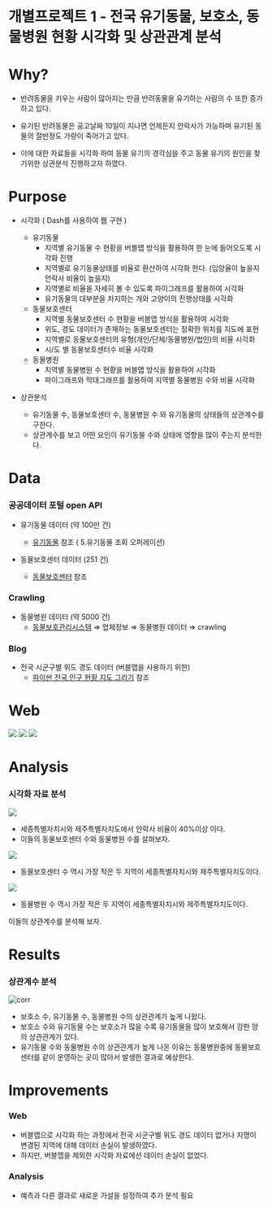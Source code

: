 # 개별프로젝트 1 - 전국 유기동물, 보호소, 동물병원 현황 시각화 및 상관관계 분석

# Why?

-   반려동물을 키우는 사람이 많아지는 만큼 반려동물을 유기하는 사람의 수 또한 증가하고 있다.

-   유기된 반려동물은 공고날짜 10일이 지나면 언제든지 안락사가 가능하며 유기된 동물의 절반정도 가량이 죽어가고 있다.

-   이에 대한 자료들을 시각화 하여 동물 유기의 경각심을 주고 동물 유기의 원인을 찾기위한 상관분석 진행하고자 하였다.

# Purpose

-   시각화 ( Dash를 사용하여 웹 구현 )

    -   유기동물
        -   지역별 유기동물 수 현황을 버블맵 방식을 활용하여 한 눈에 들어오도록 시각화 진행
        -   지역별로 유기동물상태를 비율로 환산하여 시각화 한다. (입양율이 높을지 안락사 비율이 높을지)
        -   지역별로 비율을 자세히 볼 수 있도록 파이그래프를 활용하여 시각화
        -   유기동물의 대부분을 차지하는 개와 고양이의 진행상태를 시각화
    -   동물보호센터
        -   지역별 동물보호센터 수 현황을 버블맵 방식을 활용하여 시각화
        -   위도, 경도 데이터가 존재하는 동물보호센터는 정확한 위치를 지도에 표현
        -   지역별로 동물보호센터의 유형(개인/단체/동물병원/법인)의 비율 시각화
        -   시/도 별 동물보호센터수 비율 시각화
    -   동물병원
        -   지역별 동물병원 수 현황을 버블맵 방식을 활용하여 시각화
        -   파이그래프와 막대그래프를 활용하여 지역별 동물병원 수와 비율 시각화

-   상관분석
    -   유기동물 수, 동물보호센터 수, 동물병원 수 와 유기동물의 상태들의 상관계수를 구한다.
    -   상관계수를 보고 어떤 요인이 유기동물 수와 상태에 영향을 많이 주는지 분석한다.

# Data

### 공공데이터 포털 open API

-   유기동물 데이터 (약 100만 건)
    -   [유기동물](./files/유기동물.docx) 참조 ( 5.유기동물 조회 오퍼레이션)
-   동물보호센터 데이터 (251 건)

    -   [동물보호센터](./files/동물보호센터.docx) 참조

### Crawling

-   동물병원 데이터 (약 5000 건)
    -   [동물보호관리시스템](https://www.animal.go.kr/) $\Rightarrow$ 업체정보 $\Rightarrow$ 동물병원 데이터 $\Rightarrow$ crawling

### Blog

-   전국 시군구별 위도 경도 데이터 (버블맵을 사용하기 위한)
    -   [파이썬 전국 인구 현황 지도 그리기](https://mkjjo.github.io/python/2019/08/18/korea_population.html) 참조

# Web

![](./files/web_tab1.png)
![](./files/web_tab2.png)
![](./files/web_tab3.png)

# Analysis

### 시각화 자료 분석

![](./files/death.png)

-   세종특별자치시와 제주특별자치도에서 안락사 비율이 40%이상 이다.
-   이들의 동물보호센터 수와 동물병원 수를 살펴보자.

![](./files/center.png)

-   동물보호센터 수 역시 가장 적은 두 지역이 세종특별자치시와 제주특별자치도이다.

![](./files/hospital.png)

-   동물병원 수 역시 가장 적은 두 지역이 세종특별자치시와 제주특별자치도이다.

이들의 상관계수를 분석해 보자.

# Results

### 상관계수 분석

![corr](./files/corr.png)

-   보호소 수, 유기동물 수, 동물병원 수의 상관관계가 높게 나왔다.
-   보호소 수와 유기동물 수는 보호소가 많을 수록 유기동물을 많이 보호해서 강한 양의 상관관계가 있다.
-   유기동물 수와 동물병원 수의 상관관계가 높게 나온 이유는 동물병원중에 동물보호센터를 같이 운영하는 곳이 많아서 발생한 결과로 예상한다.

# Improvements

### Web

-   버블맵으로 시각화 하는 과정에서 전국 시군구별 위도 경도 데이터 없거나 지명이 변경된 지역에 대해 데이터 손실이 발생하였다.
-   하지만, 버블맵을 제외한 시각화 자료에선 데이터 손실이 없었다.

### Analysis

-   예측과 다른 결과로 새로운 가설을 설정하여 추가 분석 필요

